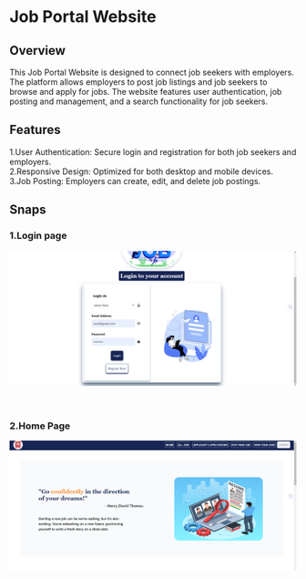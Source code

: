 # Job Portal Website

## Overview

This Job Portal Website is designed to connect job seekers with employers. The platform allows employers to post job listings and job seekers to browse and apply for jobs. The website features user authentication, job posting and management, and a search functionality for job seekers.

## Features
1.User Authentication: Secure login and registration for both job seekers and employers.<br>
2.Responsive Design: Optimized for both desktop and mobile devices.<br>
3.Job Posting: Employers can create, edit, and delete job postings.

## Snaps
### 1.Login page

![login_page](first.png)
<br>
<br>
<br>

### 2.Home Page

![Home_Page](home.png)

